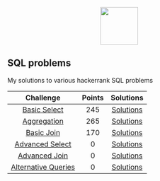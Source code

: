 <p align="center">
    <a href="https://www.hackerrank.com/annap24">
        <img height=85 src="https://d3keuzeb2crhkn.cloudfront.net/hackerrank/assets/styleguide/logo_wordmark-f5c5eb61ab0a154c3ed9eda24d0b9e31.svg">
    </a>
</p>


## SQL problems
My solutions to various hackerrank SQL problems


|      Challenge               | Points |                                     Solutions               |
|:------------------------:|:------:|:----------------:|
| [Basic Select](https://www.hackerrank.com/domains/sql?filters%5Bsubdomains%5D%5B%5D=select)                                       |   245   | [Solutions](https://github.com/AnnaB24/SQL_hackerrank_challenges/blob/main/SQL_Basic_select.md)                |
|  [Aggregation](https://www.hackerrank.com/domains/sql?filters%5Bsubdomains%5D%5B%5D=aggregation)                                                   |   265   | [Solutions](https://github.com/AnnaB24/SQL_hackerrank_challenges/blob/main/SQL_Aggregation.md)                                 |
|  [Basic Join](https://www.hackerrank.com/domains/sql?filters%5Bsubdomains%5D%5B%5D=join)                                                           |   170   | [Solutions](https://github.com/AnnaB24/Hackerrank_challenges/blob/main/SQL_Basic_Join.md)                                       |
| [Advanced Select](https://www.hackerrank.com/domains/sql?filters%5Bsubdomains%5D%5B%5D=advanced-select)                                       |   0   | [Solutions]()                           |
|  [Advanced Join](https://www.hackerrank.com/domains/sql?filters%5Bsubdomains%5D%5B%5D=advanced-join)                                         |   0   | [Solutions]()                            |
| [Alternative Queries](https://www.hackerrank.com/domains/sql?filters%5Bsubdomains%5D%5B%5D=alternative-queries)                                                       |   0   | [Solutions]()                                   |

